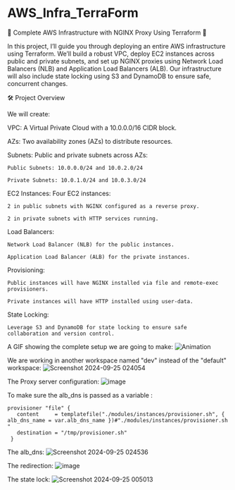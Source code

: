 # AWS_Infra_TerraForm
🚀 Complete AWS Infrastructure with NGINX Proxy Using Terraform 🚀

In this project, I’ll guide you through deploying an entire AWS infrastructure using Terraform. We’ll build a robust VPC, deploy EC2 instances across public and private subnets, and set up NGINX proxies using Network Load Balancers (NLB) and Application Load Balancers (ALB). Our infrastructure will also include state locking using S3 and DynamoDB to ensure safe, concurrent changes.

🛠️ Project Overview

We will create:

 VPC: A Virtual Private Cloud with a 10.0.0.0/16 CIDR block.
 
 AZs: Two availability zones (AZs) to distribute resources.
 
 Subnets: Public and private subnets across AZs:

    Public Subnets: 10.0.0.0/24 and 10.0.2.0/24
   
    Private Subnets: 10.0.1.0/24 and 10.0.3.0/24
        
 EC2 Instances: Four EC2 instances:
 
    2 in public subnets with NGINX configured as a reverse proxy.
   
    2 in private subnets with HTTP services running.
       
 Load Balancers:
 
    Network Load Balancer (NLB) for the public instances.
   
    Application Load Balancer (ALB) for the private instances.
        
 Provisioning:
 
    Public instances will have NGINX installed via file and remote-exec provisioners.
   
    Private instances will have HTTP installed using user-data.
        
 State Locking: 
 
    Leverage S3 and DynamoDB for state locking to ensure safe collaboration and version control.

A GIF showing the complete setup we are going to make:
![Animation](https://github.com/user-attachments/assets/28974539-460b-4ca2-98c8-2aacc37181ae)

We are working in another workspace named "dev" instead of the "default" workspace:
![Screenshot 2024-09-25 024054](https://github.com/user-attachments/assets/70ea988a-135f-464d-9f79-d0e2e5ee304f)

The Proxy server configuration:
![image](https://github.com/user-attachments/assets/c7ef6058-6959-4477-987d-74419fd4273b)

To make sure the alb_dns is passed as a variable :
 ```
provisioner "file" {
    content     = templatefile("./modules/instances/provisioner.sh", { alb_dns_name = var.alb_dns_name })#"./modules/instances/provisioner.sh "
    destination = "/tmp/provisioner.sh"
  }
```
The alb_dns:
![Screenshot 2024-09-25 024536](https://github.com/user-attachments/assets/896176a4-64c1-4b68-b919-81784129bfb1)

The redirection:
![image](https://github.com/user-attachments/assets/ad011146-be40-4535-b211-c978e7381e11)

The state lock:
![Screenshot 2024-09-25 005013](https://github.com/user-attachments/assets/084389ea-60fc-4374-9417-7725d6c0e913)





